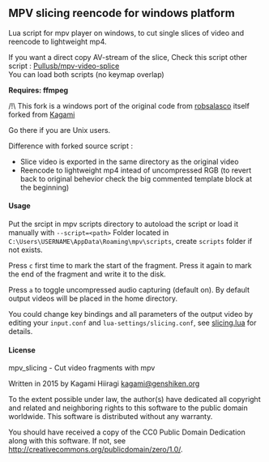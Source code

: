 ## MPV slicing reencode for windows platform

Lua script for mpv player on windows, to cut single slices of video and reencode to lightweight mp4.

If you want a direct copy AV-stream of the slice, Check this script other script : [Pullusb/mpv-video-splice](https://github.com/Pullusb/mpv-video-splice)  
You can load both scripts (no keymap overlap)

**Requires: ffmpeg**

/!\ This fork is a windows port of the original code from [robsalasco](https://github.com/robsalasco/mpv_slicing) itself forked from [Kagami](https://github.com/Kagami/mpv_slicing)

Go there if you are Unix users.

Difference with forked source script :

- Slice video is exported in the same directory as the original video
- Reencode to lightweight mp4 intead of uncompressed RGB (to revert back to original behevior check the big commented template block at the beginning)
<!-- original was set in uncompressed RGB format which might be useful for video editing. -->

#### Usage

Put the srcipt in mpv scripts directory to autoload the script or load it manually with `--script=<path>`
Folder located in `C:\Users\USERNAME\AppData\Roaming\mpv\scripts`, create `scripts` folder if not exists.

Press `c` first time to mark the start of the fragment. Press it again to mark the end of the fragment and write it to the disk.

Press `a` to toggle uncompressed audio capturing (default on). By default output videos will be placed in the home directory.

You could change key bindings and all parameters of the output video by editing your `input.conf` and `lua-settings/slicing.conf`, see [slicing.lua](https://github.com/Kagami/mpv_slicing/blob/master/slicing.lua) for details.

#### License

mpv_slicing - Cut video fragments with mpv

Written in 2015 by Kagami Hiiragi <kagami@genshiken.org>

To the extent possible under law, the author(s) have dedicated all copyright and related and neighboring rights to this software to the public domain worldwide. This software is distributed without any warranty.

You should have received a copy of the CC0 Public Domain Dedication along with this software. If not, see <http://creativecommons.org/publicdomain/zero/1.0/>.
